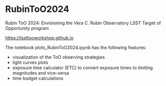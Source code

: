 # RubinToO2024
Rubin ToO 2024: Envisioning the Vera C. Rubin Observatory LSST Target of Opportunity program

https://lssttooworkshop.github.io

The notebook plots_RubinToO2024.ipynb has the following features:
- visualization of the ToO observing strategies
- light curves plots
- exposure time calculator (ETC) to convert exposure times to limiting magnitudes and vice-versa
- time budget calculations
